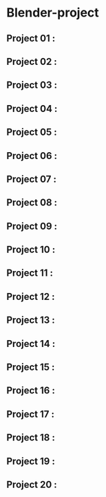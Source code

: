 # Blender-project

## Project 01 : 
## Project 02 : 
## Project 03 : 
## Project 04 : 
## Project 05 : 
## Project 06 : 
## Project 07 : 
## Project 08 : 
## Project 09 : 
## Project 10 : 
## Project 11 :
## Project 12 : 
## Project 13 :
## Project 14 :
## Project 15 :
## Project 16 :
## Project 17 :
## Project 18 :
## Project 19 :
## Project 20 : 
